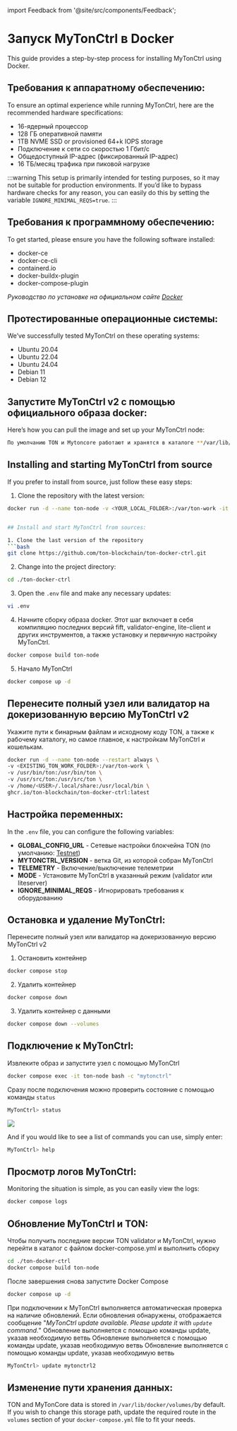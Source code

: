 import Feedback from '@site/src/components/Feedback';

# Запуск MyTonCtrl в Docker

This guide provides a step-by-step process for installing MyTonCtrl using Docker.

## Требования к аппаратному обеспечению:

To ensure an optimal experience while running MyTonCtrl, here are the recommended hardware specifications:

- 16-ядерный процессор
- 128 ГБ оперативной памяти
- 1TB NVME SSD or provisioned 64+k IOPS storage
- Подключение к сети со скоростью 1 Гбит/с
- Общедоступный IP-адрес (фиксированный IP-адрес)
- 16 ТБ/месяц трафика при пиковой нагрузке

:::warning
This setup is primarily intended for testing purposes, so it may not be suitable for production environments. If you’d like to bypass hardware checks for any reason, you can easily do this by setting the variable `IGNORE_MINIMAL_REQS=true`.
:::

## Требования к программному обеспечению:

To get started, please ensure you have the following software installed:

- docker-ce
- docker-ce-cli
- containerd.io
- docker-buildx-plugin
- docker-compose-plugin

_Руководство по установке на официальном сайте [Docker](https://docs.docker.com/engine/install/)_

## Протестированные операционные системы:

We’ve successfully tested MyTonCtrl on these operating systems:

- Ubuntu 20.04
- Ubuntu 22.04
- Ubuntu 24.04
- Debian 11
- Debian 12

## Запустите MyTonCtrl v2 с помощью официального образа docker:

Here’s how you can pull the image and set up your MyTonCtrl node:

```bash
По умолчанию TON и Mytoncore работают и хранятся в каталоге **/var/lib/docker/volumes/**
```

## Installing and starting MyTonCtrl from source

If you prefer to install from source, just follow these easy steps:

1. Clone the repository with the latest version:

````bash
docker run -d --name ton-node -v <YOUR_LOCAL_FOLDER>:/var/ton-work -it ghcr.io/ton-blockchain/ton-docker-ctrl:latest


## Install and start MyTonCtrl from sources:

1. Clone the last version of the repository
```bash
git clone https://github.com/ton-blockchain/ton-docker-ctrl.git
````

2. Change into the project directory:

```bash
cd ./ton-docker-ctrl
```

3. Open the `.env` file and make any necessary updates:

```bash
vi .env
```

4. Начните сборку образа docker. Этот шаг включает в себя компиляцию последних версий fift, validator-engine, lite-client и других инструментов, а также установку и первичную настройку MyTonCtrl.

```bash
docker compose build ton-node
```

5. Начало MyTonCtrl

```bash
docker compose up -d
```

## Перенесите полный узел или валидатор на докеризованную версию MyTonCtrl v2

Укажите пути к бинарным файлам и исходному коду TON, а также к рабочему каталогу, но самое главное, к настройкам MyTonCtrl и кошелькам.

```bash
docker run -d --name ton-node --restart always \
-v <EXISTING_TON_WORK_FOLDER>:/var/ton-work \
-v /usr/bin/ton:/usr/bin/ton \
-v /usr/src/ton:/usr/src/ton \
-v /home/<USER>/.local/share:/usr/local/bin \
ghcr.io/ton-blockchain/ton-docker-ctrl:latest
```

## Настройка переменных:

In the `.env` file, you can configure the following variables:

- **GLOBAL_CONFIG_URL** - Сетевые настройки блокчейна TON (по умолчанию: [Testnet](https://ton.org/testnet-global.config.json))
- **MYTONCTRL_VERSION** - ветка Git, из которой собран MyTonCtrl
- **TELEMETRY** - Включение/выключение телеметрии
- **MODE** - Установите MyTonCtrl в указанный режим (validator или liteserver)
- **IGNORE_MINIMAL_REQS** - Игнорировать требования к оборудованию

## Остановка и удаление MyTonCtrl:

Перенесите полный узел или валидатор на докеризованную версию MyTonCtrl v2

1. Остановить контейнер

```bash
docker compose stop
```

2. Удалить контейнер

```bash
docker compose down
```

3. Удалить контейнер с данными

```bash
docker compose down --volumes
```

## Подключение к MyTonCtrl:

Извлеките образ и запустите узел с помощью MyTonCtrl

```bash
docker compose exec -it ton-node bash -c "mytonctrl"
```

Сразу после подключения можно проверить состояние с помощью команды `status`

```bash
MyTonCtrl> status
```

![](https://raw.githubusercontent.com/ton-blockchain/mytonctrl/master/screens/mytonctrl-status.png)

And if you would like to see a list of commands you can use, simply enter:

```bash
MyTonCtrl> help
```

## Просмотр логов MyTonCtrl:

Monitoring the situation is simple, as you can easily view the logs:

```bash
docker compose logs
```

## Обновление MyTonCtrl и TON:

Чтобы получить последние версии TON validator и MyTonCtrl, нужно перейти в каталог с файлом docker-compose.yml и выполнить сборку

```bash
cd ./ton-docker-ctrl
docker compose build ton-node
```

После завершения снова запустите Docker Compose

```bash
docker compose up -d
```

При подключении к MyTonCtrl выполняется автоматическая проверка на наличие обновлений. Если обновления обнаружены, отображается сообщение "_MyTonCtrl update available. Please update it with `update` command._"  Обновление выполняется с помощью команды update, указав необходимую ветвь  Обновление выполняется с помощью команды update, указав необходимую ветвь  Обновление выполняется с помощью команды update, указав необходимую ветвь

```bash
MyTonCtrl> update mytonctrl2
```

## Изменение пути хранения данных:

TON and MyTonCore data is stored in `/var/lib/docker/volumes/`by default. If you wish to change this storage path, update the required route in the `volumes` section of your `docker-compose.yml` file to fit your needs. <Feedback />

